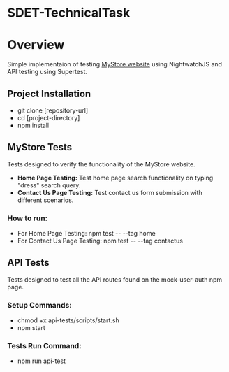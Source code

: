 # SDET-TechnicalTask

# Overview
Simple implementaion of testing [MyStore website](https://multiformis.com) using NightwatchJS and API testing using Supertest.

## Project Installation
- git clone [repository-url]
- cd [project-directory]
- npm install

## MyStore Tests
Tests designed to verify the functionality of the MyStore website.
- **Home Page Testing:** Test home page search functionality on typing "dress" search query.
- **Contact Us Page Testing:** Test contact us form submission with different scenarios.
### How to run:
- For Home Page Testing: npm test -- --tag home
- For Contact Us Page Testing: npm test -- --tag contactus

## API Tests
Tests designed to test all the API routes found on the mock-user-auth npm page.
### Setup Commands:
- chmod +x api-tests/scripts/start.sh
- npm start
### Tests Run Command:
- npm run api-test



